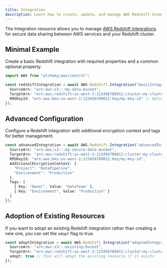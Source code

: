 ```yaml
---
title: Integration
description: Learn how to create, update, and manage AWS Redshift Integrations using Alchemy Cloud Control.
---
```



The Integration resource allows you to manage [AWS Redshift Integrations](https://docs.aws.amazon.com/redshift/latest/userguide/) for secure data sharing between AWS services and your Redshift cluster.

## Minimal Example

Create a basic Redshift integration with required properties and a common optional property.

```ts
import AWS from "alchemy/aws/control";

const redshiftIntegration = await AWS.Redshift.Integration("basicIntegration", {
  SourceArn: "arn:aws:s3:::my-data-bucket",
  TargetArn: "arn:aws:redshift:us-west-2:123456789012:cluster:my-cluster",
  KMSKeyId: "arn:aws:kms:us-west-2:123456789012:key/my-key-id" // Optional
});
```

## Advanced Configuration

Configure a Redshift integration with additional encryption context and tags for better management.

```ts
const advancedIntegration = await AWS.Redshift.Integration("advancedIntegration", {
  SourceArn: "arn:aws:s3:::my-secure-data-bucket",
  TargetArn: "arn:aws:redshift:us-west-2:123456789012:cluster:my-cluster",
  KMSKeyId: "arn:aws:kms:us-west-2:123456789012:key/my-key-id",
  AdditionalEncryptionContext: {
    "Project": "DataPipeline",
    "Environment": "Production"
  },
  Tags: [
    { Key: "Owner", Value: "DataTeam" },
    { Key: "Environment", Value: "Production" }
  ]
});
```

## Adoption of Existing Resources

If you want to adopt an existing Redshift integration rather than creating a new one, you can set the `adopt` flag to true.

```ts
const adoptIntegration = await AWS.Redshift.Integration("adoptedIntegration", {
  SourceArn: "arn:aws:s3:::existing-bucket",
  TargetArn: "arn:aws:redshift:us-west-2:123456789012:cluster:my-cluster",
  adopt: true // This will adopt the existing resource if it exists
});
```
